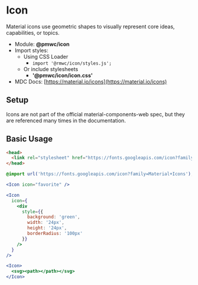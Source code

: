 # Icon

Material icons use geometric shapes to visually represent core ideas, capabilities, or topics.

- Module: **@pmwc/icon**
- Import styles:
  - Using CSS Loader
    - `import '@rmwc/icon/styles.js';`
  - Or include stylesheets
    - **'@pmwc/icon/icon.css'**
- MDC Docs: [https://material.io/icons](https://material.io/icons)

## Setup

Icons are not part of the official material-components-web spec, but they are referenced many times in the documentation.

## Basic Usage

```html
<head>
  <link rel="stylesheet" href="https://fonts.googleapis.com/icon?family=Material+Icons">
</head>
```

```css
@import url('https://fonts.googleapis.com/icon?family=Material+Icons');
```

```jsx
<Icon icon="favorite" />
```

```jsx
<Icon
  icon={
    <div
      style={{
        background: 'green',
        width: '24px',
        height: '24px',
        borderRadius: '100px'
      }}
    />
  }
/>
```

```jsx
<Icon>
  <svg><path></path></svg>
</Icon>
```

